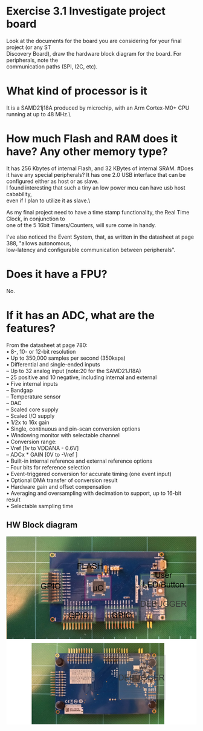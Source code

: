 # Exercise 3.1 Investigate project board
Look at the documents for the board you are considering for your final project (or any ST\
Discovery Board), draw the hardware block diagram for the board. For peripherals, note the\
communication paths (SPI, I2C, etc).

# What kind of processor is it
It is a SAMD21j18A produced by microchip, with an Arm Cortex-M0+ CPU running at up to 48 MHz.\
# How much Flash and RAM does it have? Any other memory type?
It has 256 Kbytes of internal Flash, and 32 KBytes of internal SRAM.
#Does it have any special peripherals?
It has one 2.0 USB interface that can be configured either as host or as slave.\
I found interesting that such a tiny an low power mcu can have usb host cabability,\
even if I plan to utilize it as slave.\

As my final project need to have a time stamp functionality, the Real Time Clock, in conjunction to\
one of the 5 16bit Timers/Counters, will sure come in handy.

I've also noticed the Event System, that, as written in the datasheet at page 388, "allows autonomous,\
low-latency and configurable communication between peripherals".

# Does it have a FPU?
No.

# If it has an ADC, what are the features?
From the datasheet at page 780:\
• 8-, 10- or 12-bit resolution\
• Up to 350,000 samples per second (350ksps)\
• Differential and single-ended inputs\
– Up to 32 analog input (note:20 for the SAMD21J18A)\
– 25 positive and 10 negative, including internal and external\
• Five internal inputs\
– Bandgap\
– Temperature sensor\
– DAC\
– Scaled core supply\
– Scaled I/O supply\
• 1/2x to 16x gain\
• Single, continuous and pin-scan conversion options\
• Windowing monitor with selectable channel\
• Conversion range:\
– Vref [1v to VDDANA - 0.6V]\
– ADCx * GAIN [0V to -Vref ]\
• Built-in internal reference and external reference options\
– Four bits for reference selection\
• Event-triggered conversion for accurate timing (one event input)\
• Optional DMA transfer of conversion result\
• Hardware gain and offset compensation\
• Averaging and oversampling with decimation to support, up to 16-bit result\
• Selectable sampling time


## HW Block diagram 
![HWDiag](https://github.com/DavideTallone/MakingEmbeddedSystem/blob/main/E3.1/Images/BlockDiagram.png)


